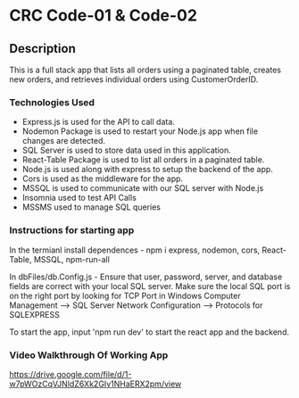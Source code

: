 # CRC Code-01 & Code-02

## Description
This is a full stack app that lists all orders using a paginated table, creates new orders, and retrieves individual orders using CustomerOrderID.

### Technologies Used
-   Express.js is used for the API to call data.
-   Nodemon Package is used to restart your Node.js app when file changes are detected.
-   SQL Server is used to store data used in this application.
-   React-Table Package is used to list all orders in a paginated table.
-   Node.js is used along with express to setup the backend of the app.
-   Cors is used as the middleware for the app.
-   MSSQL is used to communicate with our SQL server with Node.js
-   Insomnia used to test API Calls
-   MSSMS used to manage SQL queries

### Instructions for starting app
In the termianl install dependences
    - npm i express, nodemon, cors, React-Table, MSSQL, npm-run-all
    
In dbFiles/db.Config.js 
    - Ensure that user, password, server, and database fields are correct with your local SQL server. Make sure the local SQL port is on the right port by looking for TCP Port in Windows Computer Management --> SQL Server Network Configuration --> Protocols for SQLEXPRESS

To start the app, input 'npm run dev' to start the react app and the backend.

### Video Walkthrough Of Working App

https://drive.google.com/file/d/1-w7pWOzCqVJNldZ6Xk2GIv1NHaERX2pm/view